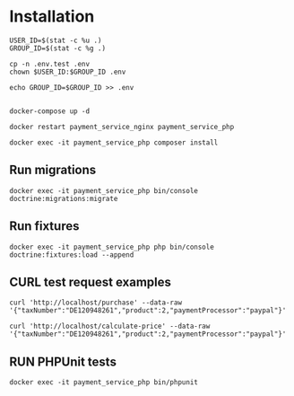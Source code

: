 
# Installation
```
USER_ID=$(stat -c %u .)
GROUP_ID=$(stat -c %g .)

cp -n .env.test .env
chown $USER_ID:$GROUP_ID .env

echo GROUP_ID=$GROUP_ID >> .env


docker-compose up -d

docker restart payment_service_nginx payment_service_php

docker exec -it payment_service_php composer install
```

## Run migrations
```
docker exec -it payment_service_php bin/console doctrine:migrations:migrate
```
## Run fixtures
```
docker exec -it payment_service_php php bin/console doctrine:fixtures:load --append
```
## CURL test request examples
```
curl 'http://localhost/purchase' --data-raw '{"taxNumber":"DE120948261","product":2,"paymentProcessor":"paypal"}'

curl 'http://localhost/calculate-price' --data-raw '{"taxNumber":"DE120948261","product":2,"paymentProcessor":"paypal"}'
```
## RUN PHPUnit tests
```
docker exec -it payment_service_php bin/phpunit
```

